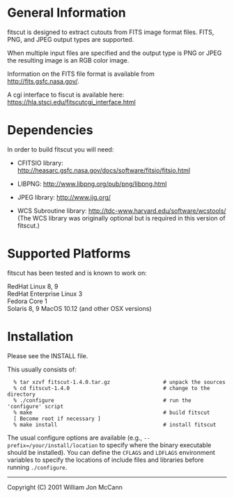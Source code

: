 General Information
===================

fitscut is designed to extract cutouts from FITS image format files.
FITS, PNG, and JPEG output types are supported.

When multiple input files are specified and the output type is PNG or
JPEG the resulting image is an RGB color image.


Information on the FITS file format is available from
http://fits.gsfc.nasa.gov/.


A cgi interface to fiscut is available here: https://hla.stsci.edu/fitscutcgi_interface.html

Dependencies
============

In order to build fitscut you will need:

- CFITSIO library: <http://heasarc.gsfc.nasa.gov/docs/software/fitsio/fitsio.html>

- LIBPNG: <http://www.libpng.org/pub/png/libpng.html>

- JPEG library: <http://www.ijg.org/>

- WCS Subroutine library: <http://tdc-www.harvard.edu/software/wcstools/>\
(The WCS library was originally optional but is required in this version of fitscut.)

Supported Platforms
===================

fitscut has been tested and is known to work on:

RedHat Linux 8, 9\
RedHat Enterprise Linux 3\
Fedora Core 1\
Solaris 8, 9
MacOS 10.12 (and other OSX versions)

Installation
============

Please see the INSTALL file.

This usually consists of:

```
  % tar xzvf fitscut-1.4.0.tar.gz                 # unpack the sources
  % cd fitscut-1.4.0                              # change to the directory
  % ./configure                                   # run the 'configure' script
  % make                                          # build fitscut
  [ Become root if necessary ]
  % make install                                  # install fitscut
```

The usual configure options are available (e.g., `--prefix=/your/install/location` to specify where the binary executable should be installed).
You can define the `CFLAGS` and `LDFLAGS` environment variables to specify the locations of include files and libraries before running
`./configure`.

-----
Copyright (C) 2001 William Jon McCann

